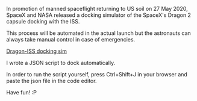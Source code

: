 In promotion of manned spaceflight returning to US soil on 27 May 2020, SpaceX and NASA released a docking simulator of the SpaceX's Dragon 2 capsule docking with the ISS. 

This process will be automated in the actual launch but the astronauts can always take manual control in case of emergencies.

[Dragon-ISS docking sim](https://iss-sim.spacex.com/)

I wrote a JSON script to dock automatically. 

In order to run the script yourself, press Ctrl+Shift+J in your browser and paste the json file in the code editor.

Have fun! :P
